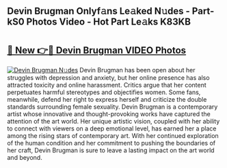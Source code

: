 ## Devin Brugman Onlyf𝚊ns Le𝚊ked N𝚞des - Part-kS0 Photos Video - Hot Part Le𝚊ks K83KB

# <h2><a href="http://ab47169.deff.icu/?id=Devin+Brugman">🔗 New 👉🔴 Devin Brugman VIDEO Photos</a></h2>

[![Devin Brugman N𝚞des](https://i.imgur.com/rIISA9y.gif)](http://ab47169.deff.icu/?id=Devin+Brugman)
Devin Brugman has been open about her struggles with depression and anxiety, but her online presence has also attracted toxicity and online harassment. Critics argue that her content perpetuates harmful stereotypes and objectifies women. Some fans, meanwhile, defend her right to express herself and criticize the double standards surrounding female sexuality. Devin Brugman is a contemporary artist whose innovative and thought-provoking works have captured the attention of the art world. Her unique artistic vision, coupled with her ability to connect with viewers on a deep emotional level, has earned her a place among the rising stars of contemporary art. With her continued exploration of the human condition and her commitment to pushing the boundaries of her craft, Devin Brugman is sure to leave a lasting impact on the art world and beyond.
